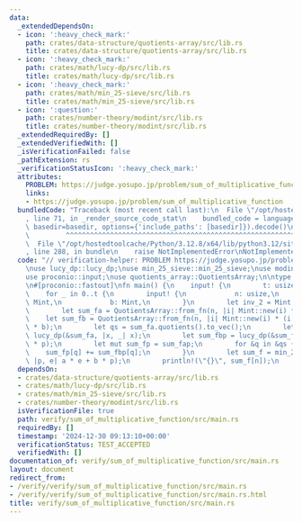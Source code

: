 ```yaml
---
data:
  _extendedDependsOn:
  - icon: ':heavy_check_mark:'
    path: crates/data-structure/quotients-array/src/lib.rs
    title: crates/data-structure/quotients-array/src/lib.rs
  - icon: ':heavy_check_mark:'
    path: crates/math/lucy-dp/src/lib.rs
    title: crates/math/lucy-dp/src/lib.rs
  - icon: ':heavy_check_mark:'
    path: crates/math/min_25-sieve/src/lib.rs
    title: crates/math/min_25-sieve/src/lib.rs
  - icon: ':question:'
    path: crates/number-theory/modint/src/lib.rs
    title: crates/number-theory/modint/src/lib.rs
  _extendedRequiredBy: []
  _extendedVerifiedWith: []
  _isVerificationFailed: false
  _pathExtension: rs
  _verificationStatusIcon: ':heavy_check_mark:'
  attributes:
    PROBLEM: https://judge.yosupo.jp/problem/sum_of_multiplicative_function
    links:
    - https://judge.yosupo.jp/problem/sum_of_multiplicative_function
  bundledCode: "Traceback (most recent call last):\n  File \"/opt/hostedtoolcache/Python/3.12.8/x64/lib/python3.12/site-packages/onlinejudge_verify/documentation/build.py\"\
    , line 71, in _render_source_code_stat\n    bundled_code = language.bundle(stat.path,\
    \ basedir=basedir, options={'include_paths': [basedir]}).decode()\n          \
    \         ^^^^^^^^^^^^^^^^^^^^^^^^^^^^^^^^^^^^^^^^^^^^^^^^^^^^^^^^^^^^^^^^^^^^^^^^^^^^^^^^^\n\
    \  File \"/opt/hostedtoolcache/Python/3.12.8/x64/lib/python3.12/site-packages/onlinejudge_verify/languages/rust.py\"\
    , line 288, in bundle\n    raise NotImplementedError\nNotImplementedError\n"
  code: "// verification-helper: PROBLEM https://judge.yosupo.jp/problem/sum_of_multiplicative_function\n\
    \nuse lucy_dp::lucy_dp;\nuse min_25_sieve::min_25_sieve;\nuse modint::StaticModInt;\n\
    use proconio::input;\nuse quotients_array::QuotientsArray;\n\ntype Mint = StaticModInt<469762049>;\n\
    \n#[proconio::fastout]\nfn main() {\n    input! {\n        t: usize,\n    }\n\
    \    for _ in 0..t {\n        input! {\n            n: usize,\n            a:\
    \ Mint,\n            b: Mint,\n        }\n        let inv_2 = Mint::new(2).inv();\n\
    \        let sum_fa = QuotientsArray::from_fn(n, |i| Mint::new(i) * a);\n    \
    \    let sum_fb = QuotientsArray::from_fn(n, |i| Mint::new(i) * (i + 1) * inv_2\
    \ * b);\n        let qs = sum_fa.quotients().to_vec();\n        let sum_fap =\
    \ lucy_dp(&sum_fa, |x, _| x);\n        let sum_fbp = lucy_dp(&sum_fb, |x, p| x\
    \ * p);\n        let mut sum_fp = sum_fap;\n        for &q in &qs {\n        \
    \    sum_fp[q] += sum_fbp[q];\n        }\n        let sum_f = min_25_sieve(&sum_fp,\
    \ |p, e| a * e + b * p);\n        println!(\"{}\", sum_f[n]);\n    }\n}\n"
  dependsOn:
  - crates/data-structure/quotients-array/src/lib.rs
  - crates/math/lucy-dp/src/lib.rs
  - crates/math/min_25-sieve/src/lib.rs
  - crates/number-theory/modint/src/lib.rs
  isVerificationFile: true
  path: verify/sum_of_multiplicative_function/src/main.rs
  requiredBy: []
  timestamp: '2024-12-30 09:13:10+00:00'
  verificationStatus: TEST_ACCEPTED
  verifiedWith: []
documentation_of: verify/sum_of_multiplicative_function/src/main.rs
layout: document
redirect_from:
- /verify/verify/sum_of_multiplicative_function/src/main.rs
- /verify/verify/sum_of_multiplicative_function/src/main.rs.html
title: verify/sum_of_multiplicative_function/src/main.rs
---
```

